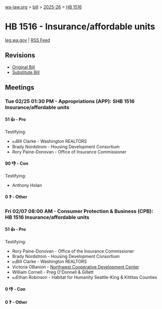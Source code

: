 [wa-law.org](/) > [bill](/bill/) > [2025-26](/bill/2025-26/) > [HB 1516](/bill/2025-26/hb/1516/)

# HB 1516 - Insurance/affordable units
[leg.wa.gov](https://app.leg.wa.gov/billsummary?BillNumber=1516&Year=2025&Initiative=false) | [RSS Feed](./rss.xml)

## Revisions
* [Original Bill](1/)
* [Substitute Bill](S/)

## Meetings
### Tue 02/25 01:30 PM - Appropriations (APP): SHB 1516 Insurance/affordable units
#### 51 👍 - Pro
Testifying:
* 💵Bill Clarke - Washington REALTORS
* Brady Nordstrom - Housing Development Consortium
* Rory Paine-Donovan - Office of Insurance Commissioner

#### 90 👎 - Con
Testifying:
* Anthony Holan

#### 0 ❓ - Other

### Fri 02/07 08:00 AM - Consumer Protection & Business (CPB): HB 1516 Insurance/affordable units
#### 51 👍 - Pro
Testifying:
* Rory Paine-Donovan - Office of the Insurance Commissioner
* Brady Nordstrom - Housing Development Consortium
* 💵Bill Clarke - Washington REALTORS
* Victoria OBanion - [Northwest Cooperative Development Center](/org/northwest_cooperative_development_center/)
* William Cornell - Preg O'Donnell & Gillett
* 💵Ethan Robinson - Habitat for Humanity Seattle-King & Kittitas Counties

#### 0 👎 - Con

#### 0 ❓ - Other
